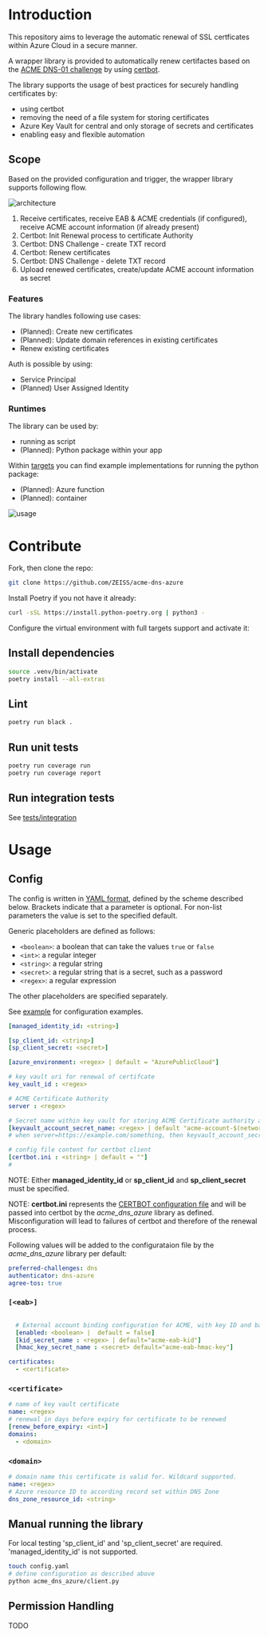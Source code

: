 # Introduction

This repository aims to leverage the automatic renewal of SSL certficates within Azure Cloud in a secure manner.

A wrapper library is provided to automatically renew certifactes based on the [ACME DNS-01 challenge](https://letsencrypt.org/docs/challenge-types/#:~:text=all%20of%20them.-,DNS%2D01%20challenge,-This%20challenge%20asks) by using [certbot](https://certbot.eff.org/).

The library supports the usage of best practices for securely handling certificates by:

- using certbot
- removing the need of a file system for storing certificates
- Azure Key Vault for central and only storage of secrets and certificates
- enabling easy and flexible automation

## Scope

Based on the provided configuration and trigger, the wrapper library supports following flow.

![architecture](docs/architecture_concept.png)

1. Receive certificates, receive EAB & ACME credentials (if configured), receive ACME account information (if already present)
2. Certbot: Init Renewal process to certificate Authority
3. Certbot: DNS Challenge - create TXT record
4. Certbot: Renew certificates
5. Certbot: DNS Challenge - delete TXT record
6. Upload renewed certificates, create/update ACME account information as secret

### Features

The library handles following use cases:

- (Planned): Create new certificates
- (Planned): Update domain references in existing certificates
- Renew existing certificates

Auth is possible by using:

- Service Principal
- (Planned) User Assigned Identity

### Runtimes

The library can be used by:

- running as script
- (Planned): Python package within your app

Within [targets](targets) you can find example implementations for running the python package:

- (Planned): Azure function
- (Planned): container

![usage](docs/wrapper_usage.png)

# Contribute

Fork, then clone the repo:

```bash
git clone https://github.com/ZEISS/acme-dns-azure
```

Install Poetry if you not have it already:

```bash
curl -sSL https://install.python-poetry.org | python3 -
```

Configure the virtual environment with full targets support and activate it:

## Install dependencies

```bash
source .venv/bin/activate
poetry install --all-extras
```

## Lint

```bash
poetry run black .
```

## Run unit tests

```bash
poetry run coverage run
poetry run coverage report
```

## Run integration tests

See [tests/integration](tests/integration/README.md)

# Usage

## Config

The config is written in [YAML format](http://en.wikipedia.org/wiki/YAML), defined by the scheme described below.
Brackets indicate that a parameter is optional.
For non-list parameters the value is set to the specified default.

Generic placeholders are defined as follows:

- `<boolean>`: a boolean that can take the values `true` or `false`
- `<int>`: a regular integer
- `<string>`: a regular string
- `<secret>`: a regular string that is a secret, such as a password
- `<regex>`: a regular expression

The other placeholders are specified separately.

See [example](example/config.yaml) for configuration examples.

```yml
[managed_identity_id: <string>]

[sp_client_id: <string>]
[sp_client_secret: <secret>]

[azure_environment: <regex> | default = "AzurePublicCloud"]

# key vault uri for renewal of certifcate
key_vault_id : <regex>

# ACME Certificate Authority
server : <regex>

# Secret name within key vault for storing ACME Certificate authority account information
[keyvault_account_secret_name: <regex> | default "acme-account-$(network location of server)"]
# when server=https://example.com/something, then keyvault_account_secret_name="acme-account-example-com"

# config file content for certbot client
[certbot.ini : <string> | default = ""]
#
```

NOTE: Either **managed_identity_id** or **sp_client_id** and **sp_client_secret** must be specified.

NOTE: **certbot.ini** represents the [CERTBOT configuration file](https://eff-certbot.readthedocs.io/en/latest/using.html#configuration-file) and will be passed into certbot by the _acme_dns_azure_ library as defined. Misconfiguration will lead to failures of certbot and therefore of the renewal process.

Following values will be added to the configurataion file by the _acme_dns_azure_ library per default:

```yml
preferred-challenges: dns
authenticator: dns-azure
agree-tos: true
```

### `[<eab>]`

```yml

  # External account binding configuration for ACME, with key ID and base64encoded HMAC key
  [enabled: <boolean> |  default = false]
  [kid_secret_name : <regex> | default="acme-eab-kid"]
  [hmac_key_secret_name : <secret> default="acme-eab-hmac-key"]
```

```yml
certificates:
  - <certificate>
```

### `<certificate>`

```yml
# name of key vault certificate
name: <regex>
# renewal in days before expiry for certificate to be renewed
[renew_before_expiry: <int>]
domains:
  - <domain>
```

### `<domain>`

```yml
# domain name this certificate is valid for. Wildcard supported.
name: <regex>
# Azure resource ID to according record set within DNS Zone
dns_zone_resource_id: <string>
```

## Manual running the library

For local testing 'sp_client_id' and 'sp_client_secret' are required. 'managed_identity_id' is not supported.

```bash
touch config.yaml
# define configuration as described above
python acme_dns_azure/client.py
```

## Permission Handling

TODO
